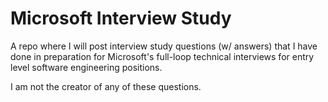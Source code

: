 # Microsoft Interview Study
A repo where I will post interview study questions (w/ answers) that I have done in preparation for Microsoft's full-loop technical interviews for entry level software engineering positions.

I am not the creator of any of these questions.
